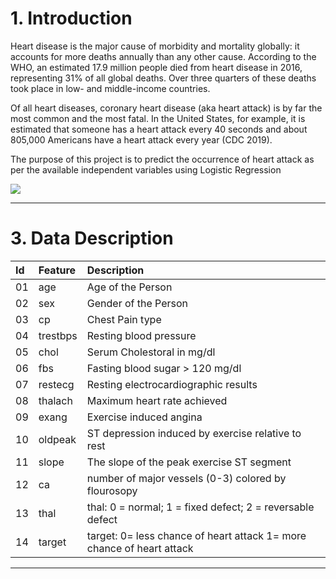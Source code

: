 

<a name = Section1></a>
# **1. Introduction**

Heart disease is the major cause of morbidity and mortality globally: it accounts for more deaths annually than any other cause. According to the WHO, an estimated 17.9 million people died from heart disease in 2016, representing 31% of all global deaths. Over three quarters of these deaths took place in low- and middle-income countries.

Of all heart diseases, coronary heart disease (aka heart attack) is by far the most common and the most fatal. In the United States, for example, it is estimated that someone has a heart attack every 40 seconds and about 805,000 Americans have a heart attack every year (CDC 2019).

The purpose of this project is to predict the occurrence of heart attack as per the available independent variables using Logistic Regression

[![](https://img.lovepik.com/photo/50074/6189.jpg_wh860.jpg)](https://img.lovepik.com/photo/50074/6189.jpg_wh860.jpg)

---

<a name = Section3></a>
# **3. Data Description**

|Id|Feature|Description|
|:--|:--|:--|
|01| age             |  Age of the Person |
|02| sex             |  Gender of the Person |
|03| cp              |  Chest Pain type |
|04| trestbps     |  Resting blood pressure |
|05| chol             |  Serum Cholestoral in mg/dl |
|06| fbs              |  Fasting blood sugar > 120 mg/dl |
|07| restecg             |  Resting electrocardiographic results |
|08| thalach             |  Maximum heart rate achieved |
|09| exang             |  Exercise induced angina |
|10| oldpeak             |  ST depression induced by exercise relative to rest |
|11| slope             |  The slope of the peak exercise ST segment |
|12| ca             |  number of major vessels (0-3) colored by flourosopy |
|13| thal             |  thal: 0 = normal; 1 = fixed defect; 2 = reversable defect |
|14| target             |  target: 0= less chance of heart attack 1= more chance of heart attack|

---

